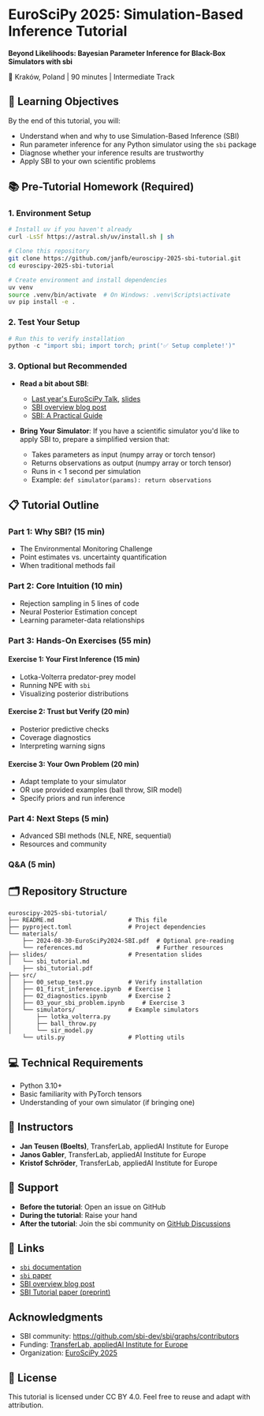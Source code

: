 # EuroSciPy 2025: Simulation-Based Inference Tutorial

**Beyond Likelihoods: Bayesian Parameter Inference for Black-Box Simulators with sbi**

📍 Kraków, Poland | 90 minutes | Intermediate Track

## 🎯 Learning Objectives

By the end of this tutorial, you will:

- Understand when and why to use Simulation-Based Inference (SBI)
- Run parameter inference for any Python simulator using the `sbi` package
- Diagnose whether your inference results are trustworthy
- Apply SBI to your own scientific problems

## 📚 Pre-Tutorial Homework (Required)

### 1. Environment Setup

```bash
# Install uv if you haven't already
curl -LsSf https://astral.sh/uv/install.sh | sh

# Clone this repository
git clone https://github.com/janfb/euroscipy-2025-sbi-tutorial.git
cd euroscipy-2025-sbi-tutorial

# Create environment and install dependencies
uv venv
source .venv/bin/activate  # On Windows: .venv\Scripts\activate
uv pip install -e .
```

### 2. Test Your Setup

```python
# Run this to verify installation
python -c "import sbi; import torch; print('✅ Setup complete!')"
```

### 3. Optional but Recommended

- **Read a bit about SBI**:
  - [Last year's EuroSciPy Talk](https://pretalx.com/euroscipy-2024/talk/893KBK/), [slides](materials/2024-08-30-EuroSciPy2024-SBI.pdf)
  - [SBI overview blog post](https://transferlab.ai/series/simulation-based-inference/)
  - [SBI: A Practical Guide](https://arxiv.org/abs/2508.12939)

- **Bring Your Simulator**: If you have a scientific simulator you'd like to apply SBI to, prepare a simplified version that:
  - Takes parameters as input (numpy array or torch tensor)
  - Returns observations as output (numpy array or torch tensor)
  - Runs in < 1 second per simulation
  - Example: `def simulator(params): return observations`

## 📋 Tutorial Outline

### Part 1: Why SBI? (15 min)

- The Environmental Monitoring Challenge
- Point estimates vs. uncertainty quantification
- When traditional methods fail

### Part 2: Core Intuition (10 min)

- Rejection sampling in 5 lines of code
- Neural Posterior Estimation concept
- Learning parameter-data relationships

### Part 3: Hands-On Exercises (55 min)

#### Exercise 1: Your First Inference (15 min)

- Lotka-Volterra predator-prey model
- Running NPE with `sbi`
- Visualizing posterior distributions

#### Exercise 2: Trust but Verify (20 min)

- Posterior predictive checks
- Coverage diagnostics
- Interpreting warning signs

#### Exercise 3: Your Own Problem (20 min)

- Adapt template to your simulator
- OR use provided examples (ball throw, SIR model)
- Specify priors and run inference

### Part 4: Next Steps (5 min)

- Advanced SBI methods (NLE, NRE, sequential)
- Resources and community

### Q&A (5 min)

## 🗂️ Repository Structure

```
euroscipy-2025-sbi-tutorial/
├── README.md                     # This file
├── pyproject.toml                # Project dependencies
└── materials/
    ├── 2024-08-30-EuroSciPy2024-SBI.pdf  # Optional pre-reading
    └── references.md                     # Further resources
├── slides/                       # Presentation slides
│   └── sbi_tutorial.md
    ├── sbi_tutorial.pdf
├── src/
│   ├── 00_setup_test.py          # Verify installation
│   ├── 01_first_inference.ipynb  # Exercise 1
│   ├── 02_diagnostics.ipynb      # Exercise 2
│   ├── 03_your_sbi_problem.ipynb     # Exercise 3
│   └── simulators/               # Example simulators
│       ├── lotka_volterra.py
│       ├── ball_throw.py
│       └── sir_model.py
    └── utils.py                  # Plotting utils

```

## 💻 Technical Requirements

- Python 3.10+
- Basic familiarity with PyTorch tensors
- Understanding of your own simulator (if bringing one)

## 👥 Instructors

- **Jan Teusen (Boelts)**, TransferLab, appliedAI Institute for Europe
- **Janos Gabler**, TransferLab, appliedAI Institute for Europe
- **Kristof Schröder**, TransferLab, appliedAI Institute for Europe

## 📧 Support

- **Before the tutorial**: Open an issue on GitHub
- **During the tutorial**: Raise your hand
- **After the tutorial**: Join the sbi community on [GitHub Discussions](https://github.com/sbi-dev/sbi/discussions)

## 🔗 Links

- [`sbi` documentation](https://sbi.readthedocs.io/en/latest/)
- [`sbi` paper](https://joss.theoj.org/papers/10.21105/joss.07754)
- [SBI overview blog post](https://transferlab.ai/series/simulation-based-inference/)
- [SBI Tutorial paper (preprint)](https://arxiv.org/abs/2508.12939)

## Acknowledgments

- SBI community: https://github.com/sbi-dev/sbi/graphs/contributors
- Funding: [TransferLab, appliedAI Institute for Europe](https://transferlab.ai/about/)
- Organization: [EuroSciPy 2025](https://euroscipy.org/team/)

## 📝 License

This tutorial is licensed under CC BY 4.0. Feel free to reuse and adapt with attribution.
